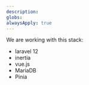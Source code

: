 ```yaml
---
description: 
globs: 
alwaysApply: true
---
```

We are working with this stack:
- laravel 12
- inertia
- vue.js
- MariaDB
- Pinia